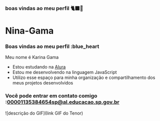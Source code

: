 ### boas vindas ao meu perfil 🐈‍⬛💙
# Nina-Gama
### Boas vindas ao meu perfil :blue_heart

Meu nome é Karina Gama


- Estou estudando na [Alura](https://www.alura.com.br)
- Estou me desenvolvendo na linguagem JavaScript
- Utilizo esse espaço para minha organização e compartilhamento dos meus projetos desenvolvidos

### Você pode entrar em contato comigo :00001135384654sp@al.educacao.sp.gov.br

![descrição do GIF](link GIF do Tenor)
